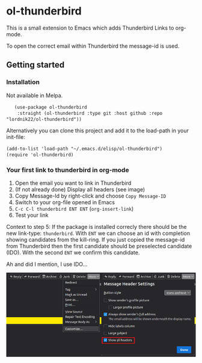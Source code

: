 # ol-thunderbird
This is a small extension to Emacs which adds Thunderbird Links to org-mode.

To open the correct email within Thunderbird the message-id is used.

## Getting started
### Installation

Not available in Melpa.

```emacs-lisp
   (use-package ol-thunderbird
	:straight (ol-thunderbird :type git :host github :repo "lordnik22/ol-thunderbird"))
```

Alternatively you can clone this project and add it to the load-path
in your init-file:
```
(add-to-list 'load-path "~/.emacs.d/elisp/ol-thunderbird")
(require 'ol-thunderbird)
```

### Your first link to thunderbird in org-mode

1. Open the email you want to link in Thunderbird
2. (If not already done) Display all headers (see image)
3. Copy Message-Id by right-click and choose `Copy Message-ID`
4. Switch to your org-file opened in Emacs
5. `C-c C-l thunderbird ENT ENT` (`org-insert-link`)
6. Test your link

Context to step 5: If the package is installed correcly there should
be the new link-type: `thunderbird`. With `ENT` we can choose an id
with completion showing candidates from the kill-ring. If you just
copied the message-id from Thunderbird then the first candidate should
be preselected candidate (IDO). With the second `ENT` we confirm this
candidate.

Ah and did I mention, I use IDO...

![alt text](guide.jpg "Display all Headers in Thunderbird")
